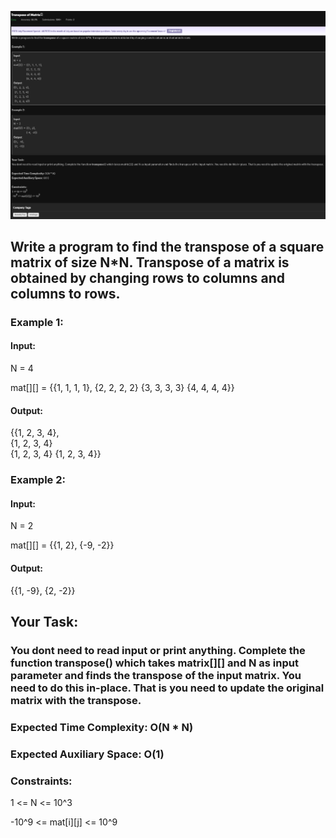 ![Alt text](day10.png)

## Write a program to find the transpose of a square matrix of size N*N. Transpose of a matrix is obtained by changing rows to columns and columns to rows.

### Example 1:

#### Input:
N = 4

mat[][] = {{1, 1, 1, 1},
           {2, 2, 2, 2}
           {3, 3, 3, 3}
           {4, 4, 4, 4}}
#### Output: 
{{1, 2, 3, 4},  
 {1, 2, 3, 4}  
 {1, 2, 3, 4}
 {1, 2, 3, 4}} 

### Example 2:

#### Input:
N = 2

mat[][] = {{1, 2},
           {-9, -2}}

#### Output:
{{1, -9}, 
 {2, -2}}

## Your Task:
### You dont need to read input or print anything. Complete the function transpose() which takes matrix[][] and N as input parameter and finds the transpose of the input matrix. You need to do this in-place. That is you need to update the original matrix with the transpose. 

### Expected Time Complexity: O(N * N)
### Expected Auxiliary Space: O(1)

### Constraints:
1 <= N <= 10^3

-10^9 <= mat[i][j] <= 10^9